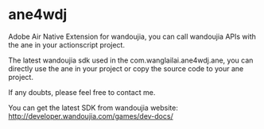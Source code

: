ane4wdj
=======

Adobe Air Native Extension for wandoujia, you can call wandoujia APIs with the ane in your actionscript project.

The latest wandoujia sdk used in the com.wanglailai.ane4wdj.ane, you can directly use the ane in your project or copy the source code to your ane project.

If any doubts, please feel free to contact me.

You can get the latest SDK from wandoujia website: http://developer.wandoujia.com/games/dev-docs/
